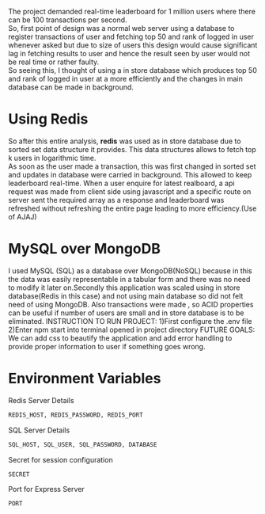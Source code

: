 The project demanded real-time leaderboard for 1 million users where there can be 100 transactions per second.<br>
So, first point of design was a normal web server using a database to register transactions of user and fetching top 50 and rank of logged in user whenever asked but due to size of users this design would cause significant lag in fetching results to user and hence the result seen by user would not be real time or rather faulty.<br>
So seeing this, I thought of using a in store database which produces top 50 and rank of logged in user at a more efficiently and the changes in main database can be made in background.<br>
# Using Redis
So after this entire analysis, <b>redis</b> was used as in store database due to sorted set data structure it provides. This data structures allows to fetch top k users in logarithmic time.<br>
As soon as the user made a transaction, this was first changed in sorted set and updates in database were carried in background. This allowed to keep leaderboard real-time. When a user enquire for latest realboard, a api request was made from client side using javascript and a specific route on server sent the required array as a response and leaderboard was refreshed without refreshing the entire page leading to more efficiency.(Use of AJAJ)<br>
# MySQL over MongoDB
I used MySQL (SQL) as a database over MongoDB(NoSQL) because in this the data was easily representable in a tabular form and there was no need to modify it later on.Secondly this application was scaled using in store database(Redis in this case) and not using main database so did not felt need of using MongoDB. Also transactions were made , so ACID properties can be useful if number of users are small and in store database is to be eliminated.
INSTRUCTION TO RUN PROJECT:
1)First configure the .env file
2)Enter npm start into terminal opened in project directory
FUTURE GOALS:
We can add css to beautify the application and add error handling to provide proper information to user if something goes wrong.
# Environment Variables

Redis Server Details
```bash
REDIS_HOST, REDIS_PASSWORD, REDIS_PORT
```
SQL Server Details
```bash
SQL_HOST, SQL_USER, SQL_PASSWORD, DATABASE
```
Secret for session configuration
```bash
SECRET
```
Port for Express Server
```bash
PORT
```
